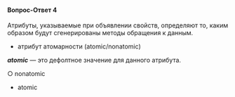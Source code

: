 #### Вопрос-Ответ 4
Атрибуты, указываемые при объявлении свойств, определяют то, каким образом будут сгенерированы методы обращения к данным.
* атрибут атомарности (atomic/nonatomic)

***atomic*** — это дефолтное значение для данного атрибута.

○ nonatomic

* atomic